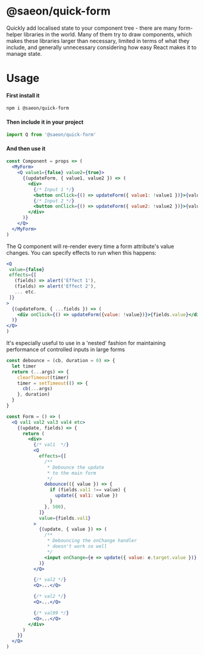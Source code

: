# @saeon/quick-form
Quickly add localised state to your component tree - there are many form-helper libraries in the world. Many of them try to draw components, which makes these libraries larger than necessary, limited in terms of what they include, and generally unnecessary considering how easy React makes it to manage state.

# Usage

#### First install it
```sh
npm i @saeon/quick-form
```

#### Then include it in your project
```js
import Q from '@saeon/quick-form'
```

#### And then use it

```jsx
const Component = props => (
  <MyForm>
    <Q value1={false} value2={true}>
      {(updateForm, { value1, value2 }) => (
        <div>
          {/* Input 1 */}
          <button onClick={() => updateForm({ value1: !value1 })}>{value1}</button>
          {/* Input 2 */}
          <button onClick={() => updateForm({ value2: !value2 })}>{value2}</button>
        </div>
      )}
    </Q>
  </MyForm>
)
```

The Q component will re-render every time a form attribute's value changes. You can specify effects to run when this happens:

```jsx
<Q
 value={false}
 effects={[
   (fields) => alert('Effect 1'),
   (fields) => alert('Effect 2'),
   ... etc.
 ]}
>
  {(updateForm, { ...fields }) => (
    <div onClick={() => updateForm({value: !value})}>{fields.value}</div>
  )}
</Q>
)
```

It's especially useful to use in a 'nested' fashion for maintaining performance of controlled inputs in large forms

```jsx
const debounce = (cb, duration = 0) => {
  let timer
  return (...args) => {
    clearTimeout(timer)
    timer = setTimeout(() => {
      cb(...args)
    }, duration)
  }
}

const Form = () => (
  <Q val1 val2 val3 val4 etc>
    {(update, fields) => {
      return (
        <div>
          {/* val1  */}
          <Q
            effects={[
              /**
               * Debounce the update
               * to the main form
               */
              debounce(({ value }) => {
                if (fields.val1 !== value) {
                  update({ val1: value })
                }
              }, 500),
            ]}
            value={fields.val1}
          >
            {(update, { value }) => (
              /**
               * Debouncing the onChange handler
               * doesn't work so well
               */
              <input onChange={e => update({ value: e.target.value })} value={value} />
            )}
          </Q>

          {/* val2 */}
          <Q>...</Q>

          {/* val2 */}
          <Q>...</Q>

          {/* val99 */}
          <Q>...</Q>
        </div>
      )
    }}
  </Q>
)
```
